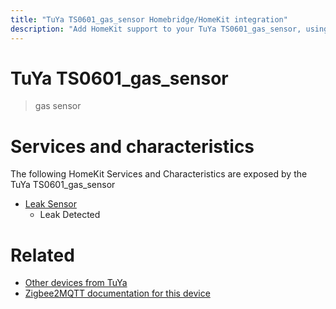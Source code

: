 ```yaml
---
title: "TuYa TS0601_gas_sensor Homebridge/HomeKit integration"
description: "Add HomeKit support to your TuYa TS0601_gas_sensor, using Homebridge, Zigbee2MQTT and homebridge-z2m."
---
```

<!---
This file has been GENERATED using src/docgen/docgen.ts
DO NOT EDIT THIS FILE MANUALLY!
-->
# TuYa TS0601_gas_sensor
> gas sensor


# Services and characteristics
The following HomeKit Services and Characteristics are exposed by
the TuYa TS0601_gas_sensor

* [Leak Sensor](../../sensors.md)
  * Leak Detected


# Related
* [Other devices from TuYa](../index.md#tuya)
* [Zigbee2MQTT documentation for this device](https://www.zigbee2mqtt.io/devices/TS0601_gas_sensor.html)